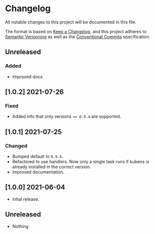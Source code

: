 # Changelog

All notable changes to this project will be documented in this file.

The format is based on [Keep a Changelog](https://keepachangelog.com/en/1.0.0/),
and this project adheres to [Semantic Versioning](https://semver.org/spec/v2.0.0.html)
as well as the [Conventional Commits](https://www.conventionalcommits.org) 
specification.

## Unreleased

### Added

* Improved docs.

## [1.0.2] 2021-07-26

### Fixed

* Added info that only versions `>= 0.9.4` are supported.

## [1.0.1] 2021-07-25

### Changed

* Bumped default to `0.9.4`.
* Refactored to use handlers. Now only a single task runs if kubens is already
  installed in the correct version.
* Improved documentation.

## [1.0.0] 2021-06-04 

* Intial release.

## Unreleased

* Nothing
